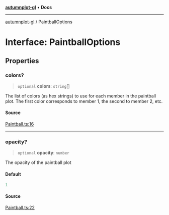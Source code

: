 [**autumnplot-gl**](../index.md) • **Docs**

***

[autumnplot-gl](../globals.md) / PaintballOptions

# Interface: PaintballOptions

## Properties

### colors?

> `optional` **colors**: `string`[]

The list of colors (as hex strings) to use for each member in the paintball plot. The first color corresponds to member 1, the second to member 2, etc.

#### Source

[Paintball.ts:16](https://github.com/tsupinie/autumnplot-gl/blob/da83b636ef88a1d3337f3a9820a0b90f5b249286/src/Paintball.ts#L16)

***

### opacity?

> `optional` **opacity**: `number`

The opacity of the paintball plot

#### Default

```ts
1
```

#### Source

[Paintball.ts:22](https://github.com/tsupinie/autumnplot-gl/blob/da83b636ef88a1d3337f3a9820a0b90f5b249286/src/Paintball.ts#L22)
